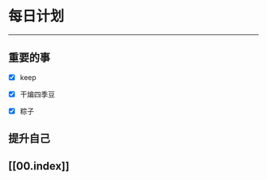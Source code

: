 
# 每日计划
---
## 重要的事

- [x]  keep
- [x]  干煸四季豆
- [x]  粽子



## 提升自己

  



## [[00.index]]










